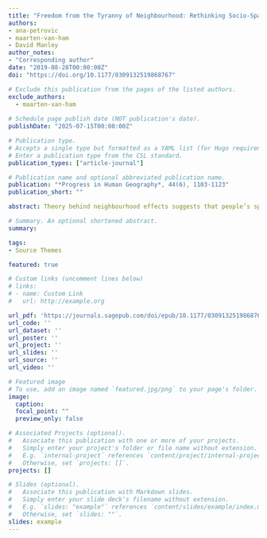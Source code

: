 ```yaml
---
title: "Freedom from the Tyranny of Neighbourhood: Rethinking Socio-Spatial Context Effects"
authors:
- ana-petrovic
- maarten-van-ham
- David Manley
author_notes:
- "Corresponding author"
date: "2019-08-28T00:00:00Z"
doi: "https://doi.org/10.1177/0309132519868767"

# Exclude this publication from the pages of the listed authors.
exclude_authors:
  - maarten-van-ham
  
# Schedule page publish date (NOT publication's date).
publishDate: "2025-07-15T00:00:00Z"

# Publication type.
# Accepts a single type but formatted as a YAML list (for Hugo requirements).
# Enter a publication type from the CSL standard.
publication_types: ["article-journal"]

# Publication name and optional abbreviated publication name.
publication: "*Progress in Human Geography*, 44(6), 1103-1123"
publication_short: ""

abstract: Theory behind neighbourhood effects suggests that people’s spatial context potentially affects individual outcomes across multiple scales and geographies. We argue that neighbourhood effects research needs to break away from the ‘tyranny’ of neighbourhood and consider alternative ways to measure the wider sociospatial context of people, placing individuals at the centre of the approach. We review theoretical and empirical approaches to place and space from diverse disciplines, and explore the geographical scopes of neighbourhood effects mechanisms. Ultimately, we suggest how microgeographic data can be used to operationalise sociospatial context, where data pragmatism should be supplanted by a theory-driven data exploration.

# Summary. An optional shortened abstract.
summary: 

tags:
- Source Themes

featured: true

# Custom links (uncomment lines below)
# links:
# - name: Custom Link
#   url: http://example.org

url_pdf: 'https://journals.sagepub.com/doi/epub/10.1177/0309132519868767'
url_code: ''
url_dataset: ''
url_poster: ''
url_project: ''
url_slides: ''
url_source: ''
url_video: '' 

# Featured image
# To use, add an image named `featured.jpg/png` to your page's folder. 
image:
  caption: 
  focal_point: ""
  preview_only: false

# Associated Projects (optional).
#   Associate this publication with one or more of your projects.
#   Simply enter your project's folder or file name without extension.
#   E.g. `internal-project` references `content/project/internal-project/index.md`.
#   Otherwise, set `projects: []`.
projects: []

# Slides (optional).
#   Associate this publication with Markdown slides.
#   Simply enter your slide deck's filename without extension.
#   E.g. `slides: "example"` references `content/slides/example/index.md`.
#   Otherwise, set `slides: ""`.
slides: example
---
```

